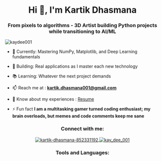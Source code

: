 <h1 align="center">Hi 👋, I'm Kartik Dhasmana</h1>
<h3 align="center">From pixels to algorithms - 3D Artist building Python projects while transitioning to AI/ML</h3>

<!--- [![@kaydee's Holopin board](https://holopin.io/api/user/board?user=kaydee)](https://holopin.io/@kaydee) --->

<p align="left"> 
    <img src="https://komarev.com/ghpvc/?username=kaydee001&label=Profile%20views&color=0e75b6&style=flat" alt="kaydee001" /> 
</p>

- 🎯 Currently: Mastering NumPy, Matplotlib, and Deep Learning fundamentals
 
- 🔧 Building: Real applications as I master each new technology
  
- 📚 Learning: Whatever the next project demands

- 📫 Reach me at : **kartik.dhasmana001@gmail.com**

- 📄 Know about my experiences : [Resume](https://drive.google.com/file/d/1beKRxJsIhH8V-t0NbYfZ4qD8lMVYGmjG/view?usp=share_link)

- ⚡ Fun fact **I am a multitasking gamer turned coding enthusiast; my brain overloads, but memes and code comments keep me sane**


<!--- CONNECT WITH ME SECTION --->

<h3 align="center">Connect with me:</h3>

<p align="center">
    <a href="https://linkedin.com/in/kartik-dhasmana-852331192" target="blank">
      <img align="center" src="https://img.shields.io/badge/linkedin-%230077B5.svg?style=for-the-badge&logo=linkedin&logoColor=white" alt="kartik-dhasmana-852331192"/>
    </a>
    <a href="https://instagram.com/kay_dee_001" target="blank">
      <img align="center" src="https://img.shields.io/badge/Instagram-%23E4405F.svg?style=for-the-badge&logo=Instagram&logoColor=white" alt="kay_dee_001"/>
    </a>
</p>

<!--- TOOLS SECTION AND LANGUAGES --->

<h3 align="center">Tools and Languages:</h3>

<!--

<p align="center">
    <a href="https://www.python.org" target="_blank" rel="noreferrer">
            <img src="https://img.shields.io/badge/python-3670A0?style=for-the-badge&logo=python&logoColor=ffdd54" alt="python"/> 
    </a> 
    <a href="https://developer.mozilla.org/en-US/docs/Web/JavaScript" target="_blank" rel="noreferrer"> 
            <img src="https://img.shields.io/badge/javascript-%23323330.svg?style=for-the-badge&logo=javascript&logoColor=%23F7DF1E" alt="javascript"/> 
    </a>    
    <a href="https://reactjs.org/" target="_blank" rel="noreferrer"> 
        <img src="https://img.shields.io/badge/react-%2320232a.svg?style=for-the-badge&logo=react&logoColor=%2361DAFB" alt="react"/> 
    </a> 
    <a href="https://www.w3.org/html/" target="_blank" rel="noreferrer"> 
        <img src="https://img.shields.io/badge/html5-%23E34F26.svg?style=for-the-badge&logo=html5&logoColor=white" alt="html5"/>
    </a> 
    <a href="https://www.w3schools.com/css/" target="_blank" rel="noreferrer"> 
        <img src="https://img.shields.io/badge/css3-%231572B6.svg?style=for-the-badge&logo=css3&logoColor=white" alt="css3"/> 
    </a>
    <a href="https://getbootstrap.com" target="_blank" rel="noreferrer"> 
        <img src="https://img.shields.io/badge/bootstrap-%238511FA.svg?style=for-the-badge&logo=bootstrap&logoColor=white" alt="bootstrap"/> 
    </a> 
    <a href="https://www.w3schools.com/cpp/" target="_blank" rel="noreferrer"> 
        <img src="https://img.shields.io/badge/c++-%2300599C.svg?style=for-the-badge&logo=c%2B%2B&logoColor=white" alt="cplusplus"/> 
    </a> 
    <a href="https://www.java.com" target="_blank" rel="noreferrer">
        <img src="https://img.shields.io/badge/java-%23ED8B00.svg?style=for-the-badge&logo=openjdk&logoColor=white" alt="java"/>
    </a> 
    <a href="https://www.mysql.com/" target="_blank" rel="noreferrer"> 
        <img src="https://img.shields.io/badge/mysql-4479A1.svg?style=for-the-badge&logo=mysql&logoColor=white" alt="mysql"/> 
    </a>
    <a href="https://www.mongodb.com/" target="_blank" rel="noreferrer"> 
        <img src="https://img.shields.io/badge/MongoDB-%234ea94b.svg?style=for-the-badge&logo=mongodb&logoColor=white" alt="mongodb"/> 
    </a>
    <a href="https://github.com/" target="_blank" rel="noreferrer"> 
        <img src="https://img.shields.io/badge/github-%23121011.svg?style=for-the-badge&logo=github&logoColor=white" alt="github"/> 
    </a> 
    <a href="https://www.blender.org/" target="_blank" rel="noreferrer"> 
        <img src="https://img.shields.io/badge/blender-%23F5792A.svg?style=for-the-badge&logo=blender&logoColor=white" alt="blender"/> 
    </a>
    <a href="https://unity.com/" target="_blank" rel="noreferrer"> 
        <img src="https://img.shields.io/badge/unity-%23000000.svg?style=for-the-badge&logo=unity&logoColor=white" alt="unity"/>
    </a> 
    <a href="https://www.photoshop.com/en" target="_blank" rel="noreferrer"> 
        <img src="https://img.shields.io/badge/adobe%20photoshop-%2331A8FF.svg?style=for-the-badge&logo=adobe%20photoshop&logoColor=white" alt="photoshop"/> 
    </a> 
    <a href="https://www.premierepro.com/en" target="_blank" rel="noreferrer"> 
        <img src="https://img.shields.io/badge/Adobe%20Premiere%20Pro-9999FF.svg?style=for-the-badge&logo=Adobe%20Premiere%20Pro&logoColor=white" alt="premiere-pro"/> 
    </a>
</p>

<p align="center">
    <img align="center" src="https://github-readme-stats.vercel.app/api/top-langs?username=kaydee001&show_icons=true&locale=en&layout=compact&theme=tokyonight" alt="kaydee001" />
</p>

--->

<!--- <p align="center">&nbsp;
    <img align="center" src="https://github-readme-stats.vercel.app/api?username=kaydee001&show_icons=true&locale=en&theme=tokyonight" alt="kaydee001" />
</p>

<p align="center">
    <img align="center" src="https://github-readme-streak-stats.herokuapp.com/?user=kaydee001&theme=tokyonight" alt="kaydee001" />
</p> --->

<!--- --->
